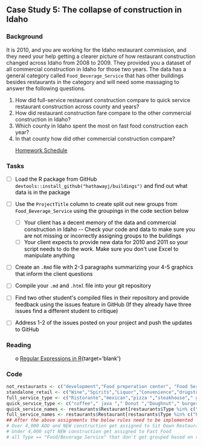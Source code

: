 





##  Case Study 5: The collapse of construction in Idaho 
### Background 

It is 2010, and you are working for the Idaho restaurant commission, and they need your help getting a clearer picture of how restaurant construction changed across Idaho from 2008 to 2009.  They provided you a dataset of all commercial construction in Idaho for those two years. The data has a general category called `Food_Beverage_Service` that has other buildings besides restaurants in the category and will need some massaging to answer the following questions.

1. How did full-service restaurant construction compare to quick service restaurant construction across county and years?
2. How did restaurant construction fare compare to the other commercial construction in Idaho?
3. Which county in Idaho spent the most on fast food construction each year?
4. In that county how did other commercial construction compare?

 * [Homework Schedule](../homework_schedule.html)






### Tasks


<style>
ul {
   color: black;
   list-style-type: none;
   list-style-position: outside;

}

</style>


* [ ] Load the R package from GitHub `devtools::install_github("hathawayj/buildings")` and find out what data is in the package
* [ ] Use the `ProjectTitle` column to create split out new groups from `Food_Beverage_Service` using the groupings in the code section below
    * [ ] Your client has a decent memory of the data and commercial construction in Idaho -- Check your code and data to make sure you are not missing or incorrectly assigning groups to the buildings
    * [ ] Your client expects to provide new data for 2010 and 2011 so your script needs to do the work.  Make sure you don't use Excel to manipulate anything
* [ ] Create an `.Rmd` file with 2-3 paragraphs summarizing your 4-5 graphics that inform the client questions
* [ ] Compile your `.md` and `.html` file into your git repository
* [ ] Find two other student's compiled files in their repository and provide feedback using the issues feature in GitHub (If they already have three issues find a different student to critique)
* [ ] Address 1-2 of the issues posted on your project and push the updates to GitHub


### Reading

* o [Regular Expressions in R](http://www.regular-expressions.info/rlanguage.html){target='blank'}




### Code


```r
not_restaurants <- c("development","Food preperation center", "Food Services center","bakery","Grocery","conceession","Cafeteria", "lunchroom","school","facility"," hall ")
standalone_retail <- c("Wine","Spirits","Liquor","Convenience","drugstore","Flying J", "Rite Aid ","walgreens ","Love's Travel ")
full_service_type <- c("Ristorante","mexican","pizza ","steakhouse"," grill ","buffet","tavern"," bar ","waffle","italian","steak house")
quick_service_type <- c("coffee"," java "," Donut ","Doughnut"," burger ","Ice Cream ","custard ","sandwich ","fast food "," bagel ")
quick_service_names <- restaurants$Restaurant[restaurants$Type %in% c("coffee","Ice Cream","Fast Food")]
full_service_names <- restaurants$Restaurant[restaurants$Type %in% c("Pizza","Casual Dining","Fast Casual")]
## After the above assignments the below rules need to be implemented
# Over 4,000 ADD and NEW construction get assigned to Sit Down Restaurants
# Under 4,000 sqft NEW construction get assigned to Fast Food
# all Type == "Food/Beverage Service" that don't get grouped based on the above are called "Unknown"
```



